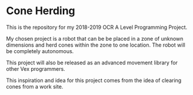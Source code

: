 # Cone Herding
This is the repository for my 2018-2019 OCR A Level Programming Project. 

My chosen project is a robot that can be be placed in a zone of unknown dimensions and herd cones within the zone to one location. The robot will be completely autonomous.

This project will also be released as an advanced movement library for other Vex programmers. 

This inspiration and idea for this project comes from the idea of clearing cones from a work site. 







